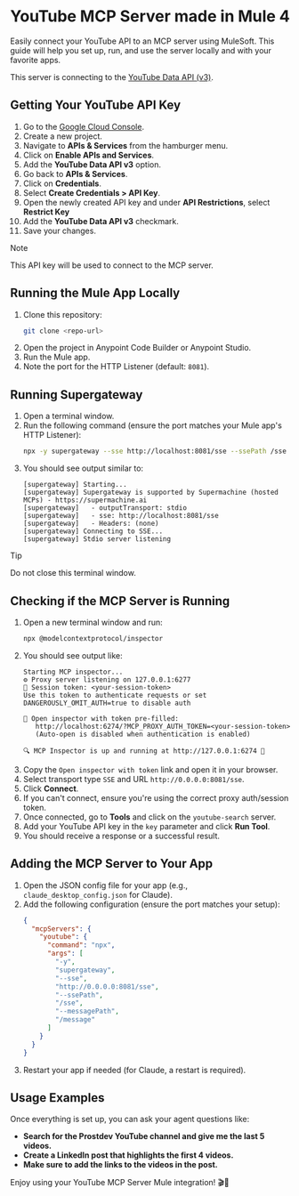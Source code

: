 # YouTube MCP Server made in Mule 4

Easily connect your YouTube API to an MCP server using MuleSoft. This guide will help you set up, run, and use the server locally and with your favorite apps.

This server is connecting to the [YouTube Data API (v3)](https://developers.google.com/youtube/v3/docs/search/list).


## Getting Your YouTube API Key

1. Go to the [Google Cloud Console](https://console.cloud.google.com/).
2. Create a new project.
3. Navigate to **APIs & Services** from the hamburger menu.
4. Click on **Enable APIs and Services**.
5. Add the **YouTube Data API v3** option.
6. Go back to **APIs & Services**.
7. Click on **Credentials**.
8. Select **Create Credentials > API Key**.
9. Open the newly created API key and under **API Restrictions**, select **Restrict Key**
10. Add the **YouTube Data API v3** checkmark.
11. Save your changes.

> [!NOTE] 
> This API key will be used to connect to the MCP server.


## Running the Mule App Locally

1. Clone this repository:
   ```sh
   git clone <repo-url>
   ```
2. Open the project in Anypoint Code Builder or Anypoint Studio.
3. Run the Mule app.
4. Note the port for the HTTP Listener (default: `8081`).

## Running Supergateway

1. Open a terminal window.
2. Run the following command (ensure the port matches your Mule app's HTTP Listener):
   ```sh
   npx -y supergateway --sse http://localhost:8081/sse --ssePath /sse --messagePath /message
   ```
3. You should see output similar to:
   ```
   [supergateway] Starting...
   [supergateway] Supergateway is supported by Supermachine (hosted MCPs) - https://supermachine.ai
   [supergateway]   - outputTransport: stdio
   [supergateway]   - sse: http://localhost:8081/sse
   [supergateway]   - Headers: (none)
   [supergateway] Connecting to SSE...
   [supergateway] Stdio server listening
   ```
   
> [!TIP] 
> Do not close this terminal window.

## Checking if the MCP Server is Running

1. Open a new terminal window and run:
   ```sh
   npx @modelcontextprotocol/inspector
   ```
2. You should see output like:
   ```
   Starting MCP inspector...
   ⚙️ Proxy server listening on 127.0.0.1:6277
   🔑 Session token: <your-session-token>
   Use this token to authenticate requests or set DANGEROUSLY_OMIT_AUTH=true to disable auth

   🔗 Open inspector with token pre-filled:
      http://localhost:6274/?MCP_PROXY_AUTH_TOKEN=<your-session-token>
      (Auto-open is disabled when authentication is enabled)

   🔍 MCP Inspector is up and running at http://127.0.0.1:6274 🚀
   ```
3. Copy the `Open inspector with token` link and open it in your browser.
4. Select transport type `SSE` and URL `http://0.0.0.0:8081/sse`.
5. Click **Connect**.
6. If you can't connect, ensure you're using the correct proxy auth/session token.
7. Once connected, go to **Tools** and click on the `youtube-search` server.
8. Add your YouTube API key in the `key` parameter and click **Run Tool**.
9. You should receive a response or a successful result.

## Adding the MCP Server to Your App

1. Open the JSON config file for your app (e.g., `claude_desktop_config.json` for Claude).
2. Add the following configuration (ensure the port matches your setup):
   ```json
   {
     "mcpServers": {
       "youtube": {
         "command": "npx",
         "args": [
           "-y",
           "supergateway",
           "--sse",
           "http://0.0.0.0:8081/sse",
           "--ssePath",
           "/sse",
           "--messagePath",
           "/message"
         ]
       }
     }
   }
   ```
3. Restart your app if needed (for Claude, a restart is required).

## Usage Examples
Once everything is set up, you can ask your agent questions like:

- **Search for the Prostdev YouTube channel and give me the last 5 videos.**
- **Create a LinkedIn post that highlights the first 4 videos.**
- **Make sure to add the links to the videos in the post.**

Enjoy using your YouTube MCP Server Mule integration! 🎬🚀